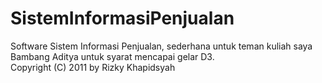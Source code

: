 # SistemInformasiPenjualan
Software Sistem Informasi Penjualan, sederhana untuk teman kuliah saya Bambang Aditya untuk syarat mencapai gelar D3. <br> Copyright (C) 2011 by Rizky Khapidsyah </br>
